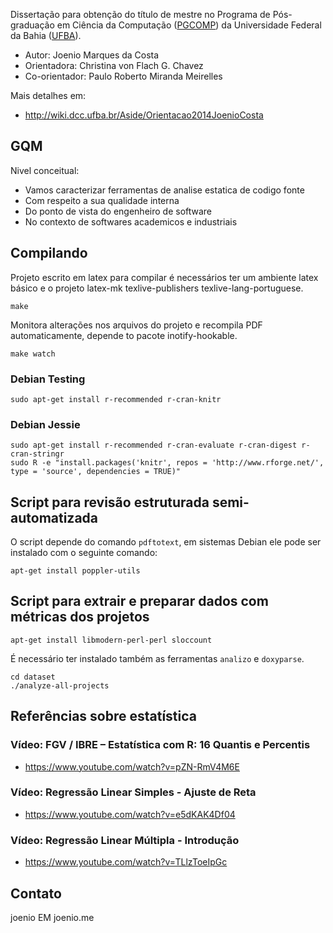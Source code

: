 Dissertação para obtenção do título de mestre no Programa de Pós-graduação em
Ciência da Computação ([PGCOMP](http://pgcomp.dcc.ufba.br)) da Universidade
Federal da Bahia ([UFBA](http://www.ufba.br)).

* Autor: Joenio Marques da Costa
* Orientadora: Christina von Flach G. Chavez
* Co-orientador: Paulo Roberto Miranda Meirelles

Mais detalhes em:
* http://wiki.dcc.ufba.br/Aside/Orientacao2014JoenioCosta

## GQM

Nivel conceitual:

* Vamos caracterizar ferramentas de analise estatica de codigo fonte
* Com respeito a sua qualidade interna
* Do ponto de vista do engenheiro de software
* No contexto de softwares academicos e industriais

## Compilando

Projeto escrito em latex para compilar é necessários ter um ambiente latex
básico e o projeto latex-mk texlive-publishers texlive-lang-portuguese.

    make

Monitora alterações nos arquivos do projeto e recompila PDF automaticamente,
depende to pacote inotify-hookable.

    make watch

### Debian Testing

    sudo apt-get install r-recommended r-cran-knitr

### Debian Jessie

    sudo apt-get install r-recommended r-cran-evaluate r-cran-digest r-cran-stringr
    sudo R -e "install.packages('knitr', repos = 'http://www.rforge.net/', type = 'source', dependencies = TRUE)"

## Script para revisão estruturada semi-automatizada

O script depende do comando `pdftotext`, em sistemas Debian ele pode ser
instalado com o seguinte comando:

    apt-get install poppler-utils

## Script para extrair e preparar dados com métricas dos projetos

    apt-get install libmodern-perl-perl sloccount

É necessário ter instalado também as ferramentas `analizo` e `doxyparse`.

    cd dataset
    ./analyze-all-projects

## Referências sobre estatística

### Vídeo: FGV / IBRE – Estatística com R: 16 Quantis e Percentis

* https://www.youtube.com/watch?v=pZN-RmV4M6E

### Vídeo: Regressão Linear Simples - Ajuste de Reta

* https://www.youtube.com/watch?v=e5dKAK4Df04

### Vídeo: Regressão Linear Múltipla - Introdução

* https://www.youtube.com/watch?v=TLlzToeIpGc

## Contato

joenio EM joenio.me

